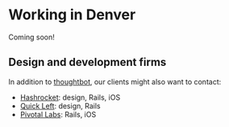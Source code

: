 Working in Denver
=================

Coming soon!

Design and development firms
----------------------------

In addition to [thoughtbot](http://thoughtbot.com/contact), our clients might
also want to contact:

* [Hashrocket](http://hashrocket.com): design, Rails, iOS
* [Quick Left](http://quickleft.com/): design, Rails
* [Pivotal Labs](http://pivotallabs.com/): Rails, iOS
